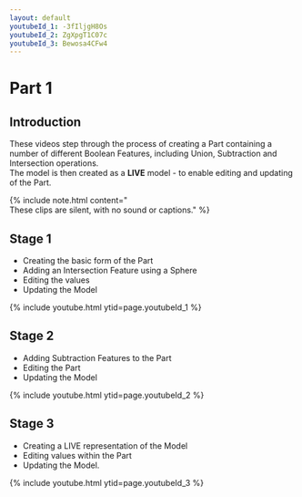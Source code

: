 ```yaml
---
layout: default
youtubeId_1: -3fIljgH8Os
youtubeId_2: ZgXpgT1C07c
youtubeId_3: Bewosa4CFw4
---
```


# Part 1

## Introduction

These videos step through the process of creating a Part containing a number of different Boolean Features, including Union, Subtraction and Intersection operations.<br>
The model is then created as a **LIVE** model - to enable editing and updating of the Part.

{% include note.html content="<br>These clips are silent, with no sound or captions." %}

## Stage 1

- Creating the basic form of the Part
- Adding an Intersection Feature using a Sphere
- Editing the values 
- Updating the Model

{% include youtube.html ytid=page.youtubeId_1 %}


## Stage 2

- Adding Subtraction Features to the Part
- Editing the Part
- Updating the Model

{% include youtube.html ytid=page.youtubeId_2 %}


## Stage 3

- Creating a LIVE representation of the Model
- Editing values within the Part
- Updating the Model.

{% include youtube.html ytid=page.youtubeId_3 %}

